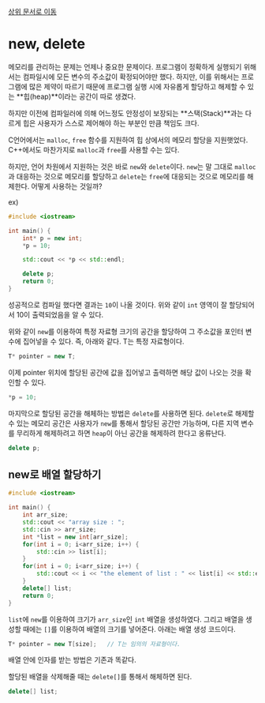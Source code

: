 [상위 문서로 이동](../README.md)

# new, delete

메모리를 관리하는 문제는 언제나 중요한 문제이다. 프로그램이 정확하게 실행되기 위해서는 컴파일시에 모든 변수의 주소값이 확정되어야만 했다. 하지만, 이를 위해서는 프로그램에 많은 제약이 따르기 때문에 프로그램 실행 시에 자유롭게 할당하고 해제할 수 있는 **힙(heap)**이라는 공간이 따로 생겼다.

하지만 이전에 컴파일러에 의해 어느정도 안정성이 보장되는 **스택(Stack)**과는 다르게 힙은 사용자가 스스로 제어해야 하는 부분인 만큼 책임도 크다.

C언어에서는 `malloc`, `free` 함수를 지원하여 힙 상에서의 메모리 할당을 지원햇었다. C++에서도 마찬가지로 `malloc`과 `free`를 사용할 수는 있다.

하지만, 언어 차원에서 지원하는 것은 바로 `new`와 `delete`이다. `new`는 말 그대로 `malloc`과 대응하는 것으로 메모리를 할당하고 `delete`는 `free`에 대응되는 것으로 메모리를 해제한다. 어떻게 사용하는 것일까?

ex)
```c++
#include <iostream>

int main() {
    int* p = new int;
    *p = 10;

    std::cout << *p << std::endl;

    delete p;
    return 0;
}
```

성공적으로 컴파일 했다면 결과는 `10`이 나올 것이다. 위와 같이 `int` 영역이 잘 할당되어서 10이 출력되었음을 알 수 있다.

위와 같이 `new`를 이용하여 특정 자료형 크기의 공간을 할당하여 그 주소값을 포인터 변수에 집어넣을 수 있다. 즉, 아래와 같다. T는 특정 자료형이다.

```cpp
T* pointer = new T;
```

이제 pointer 위치에 할당된 공간에 값을 집어넣고 출력하면 해당 값이 나오는 것을 확인할 수 있다.

```cpp
*p = 10;
```

마지막으로 할당된 공간을 해체하는 방법은 `delete`를 사용하면 된다. `delete`로 해제할 수 있는 메모리 공간은 사용자가 `new`를 통해서 할당된 공간만 가능하며, 다른 지역 변수를 무리하게 해제하려고 하면  `heap`이 아닌 공간을 해제하려 한다고 옹류난다.

```cpp
delete p;
```

## new로 배열 할당하기

```cpp
#include <iostream>

int main() {
    int arr_size;
    std::cout << "array size : ";
    std::cin >> arr_size;
    int *list = new int[arr_size];
    for(int i = 0; i<arr_size; i++) {
        std::cin >> list[i];
    }
    for(int i = 0; i<arr_size; i++) {
        std::cout << i << "the element of list : " << list[i] << std::endl;
    }
    delete[] list;
    return 0;
}
```

`list`에 `new`를 이용하여 크기가 `arr_size`인 `int` 배열을 생성하였다. 그리고 배열을 생성할 때에는 `[]`를 이용하여 배열의 크기를 넣어준다. 아래는 배열 생성 코드이다.

```cpp
T* pointer = new T[size];   // T는 임의의 자료형이다.
```

배열 안에 인자를 받는 방법은 기존과 똑같다.

할당된 배열을 삭제해줄 때는 `delete[]`를 통해서 해체하면 된다.

```cpp
delete[] list;
```
